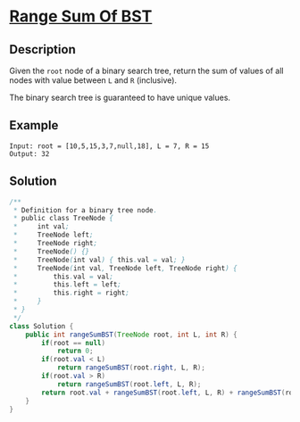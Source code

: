 # [Range Sum Of BST](https://leetcode.com/problems/range-sum-of-bst/submissions/)

## Description

Given the `root` node of a binary search tree, return the sum of values of all nodes with value between `L` and `R` (inclusive).

The binary search tree is guaranteed to have unique values.

## Example

```
Input: root = [10,5,15,3,7,null,18], L = 7, R = 15
Output: 32
```

## Solution

```java
/**
 * Definition for a binary tree node.
 * public class TreeNode {
 *     int val;
 *     TreeNode left;
 *     TreeNode right;
 *     TreeNode() {}
 *     TreeNode(int val) { this.val = val; }
 *     TreeNode(int val, TreeNode left, TreeNode right) {
 *         this.val = val;
 *         this.left = left;
 *         this.right = right;
 *     }
 * }
 */
class Solution {
    public int rangeSumBST(TreeNode root, int L, int R) {
        if(root == null)
            return 0;
        if(root.val < L)
            return rangeSumBST(root.right, L, R);
        if(root.val > R)
            return rangeSumBST(root.left, L, R);
        return root.val + rangeSumBST(root.left, L, R) + rangeSumBST(root.right, L, R);
    }
}
```

